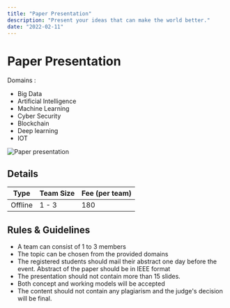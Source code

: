 ```yaml
---
title: "Paper Presentation"
description: "Present your ideas that can make the world better."
date: "2022-02-11"
---
```


# Paper Presentation

Domains :

-   Big Data
-   Artificial Intelligence 
-   Machine Learning
-   Cyber Security
-   Blockchain
-   Deep learning
-   IOT

<img src="/posters/9.png" alt="Paper presentation" class="w-full lg:w-48 object-cover" />

## Details

| Type    | Team Size | Fee (per team) |
| ------- | --------- | -------------- |
| Offline | 1 - 3     | 180            |

## Rules & Guidelines

-   A team can consist of 1 to 3 members
-   The topic can be chosen from the provided domains
-   The registered students should mail their abstract one day before the event. Abstract of the paper should be in IEEE format
-   The presentation should not contain more than 15 slides.
-   Both concept and working models will be accepted
-   The content should not contain any plagiarism and the judge's decision will be final. 
